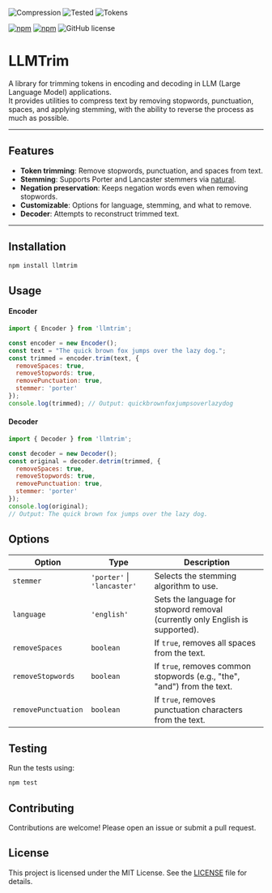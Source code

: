 ![Compression](https://img.shields.io/badge/Max_Compression_Achieved-−62%25-brightgreen)
 ![Tested](https://img.shields.io/badge/Tests_Passed-100%25-brightgreen)
 ![Tokens](https://img.shields.io/badge/Max_Tokens_Reduced-−67%25-brightgreen)
         






[![npm](https://img.shields.io/npm/v/llmtrim)](https://www.npmjs.com/package/llmtrim)
[![npm](https://img.shields.io/npm/dt/llmtrim)](https://www.npmjs.com/package/llmtrim)
![GitHub license](https://img.shields.io/github/license/VincenzoManto/llmtrim)


# LLMTrim 

A library for trimming tokens in encoding and decoding in LLM (Large Language Model) applications.  
It provides utilities to compress text by removing stopwords, punctuation, spaces, and applying stemming, with the ability to reverse the process as much as possible.

---

## Features

- **Token trimming**: Remove stopwords, punctuation, and spaces from text.
- **Stemming**: Supports Porter and Lancaster stemmers via [natural](https://www.npmjs.com/package/natural).
- **Negation preservation**: Keeps negation words even when removing stopwords.
- **Customizable**: Options for language, stemming, and what to remove.
- **Decoder**: Attempts to reconstruct trimmed text.

---

## Installation

```sh
npm install llmtrim
```

## Usage
#### Encoder

```javascript
import { Encoder } from 'llmtrim';

const encoder = new Encoder();
const text = "The quick brown fox jumps over the lazy dog.";
const trimmed = encoder.trim(text, {
  removeSpaces: true,
  removeStopwords: true,
  removePunctuation: true,
  stemmer: 'porter'
});
console.log(trimmed); // Output: quickbrownfoxjumpsoverlazydog
```

#### Decoder

```javascript
import { Decoder } from 'llmtrim';

const decoder = new Decoder();
const original = decoder.detrim(trimmed, {
  removeSpaces: true,
  removeStopwords: true,
  removePunctuation: true,
  stemmer: 'porter'
});
console.log(original);
// Output: The quick brown fox jumps over the lazy dog.
``` 

## Options
| Option              | Type                                 | Description                                                                                 |
|---------------------|--------------------------------------|---------------------------------------------------------------------------------------------|
| `stemmer`           | `'porter'` \| `'lancaster'`          | Selects the stemming algorithm to use.                                                      |
| `language`          | `'english'`                          | Sets the language for stopword removal (currently only English is supported).               |
| `removeSpaces`      | `boolean`                            | If `true`, removes all spaces from the text.                                                |
| `removeStopwords`   | `boolean`                            | If `true`, removes common stopwords (e.g., "the", "and") from the text.                     |
| `removePunctuation` | `boolean`                            | If `true`, removes punctuation characters from the text.                                    |

## Testing

Run the tests using:

```sh
npm test
```
## Contributing
Contributions are welcome! Please open an issue or submit a pull request.

## License
This project is licensed under the MIT License. See the [LICENSE](LICENSE) file for details.